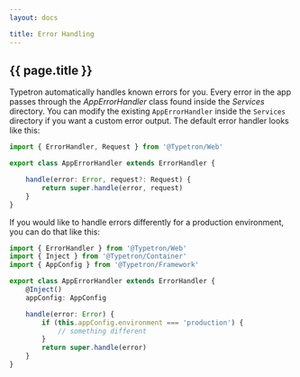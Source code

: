 ```yaml
---
layout: docs

title: Error Handling
---
```


## {{ page.title }}

Typetron automatically handles known errors for you. Every error in the app passes through the _AppErrorHandler_ class
found inside the _Services_ directory. You can modify the existing `AppErrorHandler` inside the `Services` directory if
you want a custom error output. The default error handler looks like this:

```ts
import { ErrorHandler, Request } from '@Typetron/Web'

export class AppErrorHandler extends ErrorHandler {

    handle(error: Error, request?: Request) {
        return super.handle(error, request)
    }
}
```

If you would like to handle errors differently for a production environment, you can do that like this:

```ts
import { ErrorHandler } from '@Typetron/Web'
import { Inject } from '@Typetron/Container'
import { AppConfig } from '@Typetron/Framework'

export class AppErrorHandler extends ErrorHandler {
    @Inject()
    appConfig: AppConfig

    handle(error: Error) {
        if (this.appConfig.environment === 'production') {
            // something different
        }
        return super.handle(error)
    }
}
```

